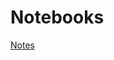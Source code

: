 # Notebooks

[Notes](Notebooks%208f60ad2ed3bb4fabba867f1aa772c546/Notes%2092f3ab16819f42498778d8195170661b.csv)